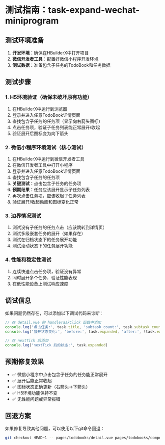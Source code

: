 # 测试指南：task-expand-wechat-miniprogram

## 测试环境准备

1. **开发环境**：确保在HBuilderX中打开项目
2. **微信开发者工具**：配置好微信小程序开发环境
3. **测试数据**：准备包含子任务的TodoBook和任务数据

## 测试步骤

### 1. H5环境验证（确保未破坏原有功能）
1. 在HBuilderX中运行到浏览器
2. 登录并进入任意TodoBook详情页面
3. 查找包含子任务的任务项（显示向右箭头图标）
4. 点击任务项，验证子任务列表能正常展开/收起
5. 验证展开后图标变为向下箭头

### 2. 微信小程序环境测试（核心测试）
1. 在HBuilderX中运行到微信开发者工具
2. 在微信开发者工具中打开小程序
3. 登录并进入任意TodoBook详情页面
4. 查找包含子任务的任务项
5. **关键测试**：点击包含子任务的任务项
6. **预期结果**：任务应该展开显示子任务列表
7. 再次点击任务项，应该收起子任务列表
8. 验证展开/收起动画和图标变化正常

### 3. 边界情况测试
1. 测试没有子任务的任务点击（应该跳转到详情页）
2. 测试多级嵌套任务的展开（如果存在）
3. 测试在归档状态下的任务展开功能
4. 测试滚动状态下的任务展开功能

### 4. 性能和稳定性测试
1. 连续快速点击任务项，验证没有异常
2. 同时展开多个任务，验证性能表现
3. 在低性能设备上测试响应速度

## 调试信息

如果问题仍然存在，可以添加以下调试代码来诊断：

```javascript
// 在 detail.vue 的 handleTaskClick 函数中添加
console.log('点击任务:', task.title, 'subtask_count:', task.subtask_count)
console.log('展开状态变化:', 'before:', task.expanded, 'after:', !task.expanded)

// 在 nextTick 后添加
console.log('nextTick 后的状态:', task.expanded)
```

## 预期修复效果

- ✅ 微信小程序中点击包含子任务的任务能正常展开
- ✅ 展开后能正常收起
- ✅ 图标状态正确更新（右箭头→下箭头）
- ✅ H5环境功能保持不变
- ✅ 无性能问题或异常报错

## 回退方案

如果修复导致其他问题，可以使用以下git命令回退：

```bash
git checkout HEAD~1 -- pages/todobooks/detail.vue pages/todobooks/components/task/TaskItem.vue
```
